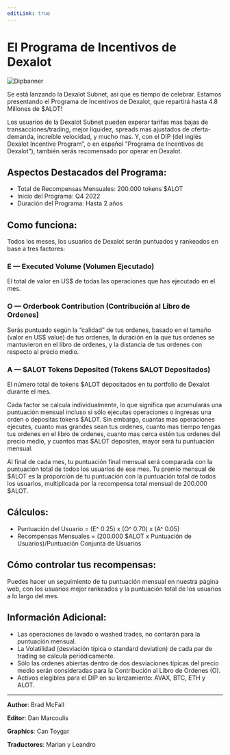 ```yaml
---
editLink: true
---
```


# El Programa de Incentivos de Dexalot

![Dipbanner](/images/dip/dipban.png)

Se está lanzando la Dexalot Subnet, así que es tiempo de celebrar. Estamos presentando el Programa de Incentivos de Dexalot, que repartirá hasta 4.8 Millones de $ALOT!

Los usuarios de la Dexalot Subnet pueden experar tarifas mas bajas de transacciones/trading, mejor liquidez, spreads mas ajustados de oferta-demanda, increíble velocidad, y mucho mas. Y, con el DIP (del inglés Dexalot Incentive Program”, o en español “Programa de Incentivos de Dexalot”), también serás recomensado por operar en Dexalot.

##  Aspectos Destacados del Programa:

* Total de Recompensas Mensuales: 200.000 tokens $ALOT
* Inicio del Programa: Q4 2022
* Duración del Programa: Hasta 2 años

##  Como funciona:

Todos los meses, los usuarios de Dexalot serán puntuados y rankeados en base a tres factores:

### E — Executed Volume (Volumen Ejecutado)

El total de valor en US$ de todas las operaciones que has ejecutado en el mes.

### O — Orderbook Contribution (Contribución al Libro de Ordenes)

Serás puntuado según la “calidad” de tus ordenes, basado en el tamaño (valor en US$ value) de tus ordenes, la duración en la que tus ordenes se mantuvieron en el libro de ordenes, y la distancia de tus ordenes con respecto al precio medio.

### A — $ALOT Tokens Deposited (Tokens $ALOT Depositados)

El número total de tokens $ALOT depositados en tu portfolio de Dexalot durante el mes.

Cada factor se calcula individualmente, lo que significa que acumularás una puntuación mensual incluso si sólo ejecutas operaciones o ingresas una orden o depositas tokens $ALOT. Sin embargo, cuantas mas operaciones ejecutes, cuanto mas grandes sean tus ordenes, cuanto mas tiempo tengas tus ordenes en el libro de ordenes, cuanto mas cerca estén tus ordenes del precio medio, y cuantos mas $ALOT deposites, mayor será tu puntuación mensual.

Al final de cada mes, tu puntuación final mensual será comparada con la puntuación total de todos los usuarios de ese mes. Tu premio mensual de $ALOT es la proporción de tu puntuación con la puntuación total de todos los usuarios, multiplicada por la recompensa total mensual de 200.000 $ALOT.

##  Cálculos:

* Puntuación del Usuario = (E^ 0.25) x (O^ 0.70) x (A^ 0.05)
* Recompensas Mensuales = (200.000 $ALOT x Puntuación de Usuarios)/Puntuación Conjunta de Usuarios

##  Cómo controlar tus recompensas:

Puedes hacer un seguimiento de tu puntuación mensual en nuestra página web, con los usuarios mejor rankeados y la puntuación total de los usuarios a lo largo del mes.

## Información Adicional:

* Las operaciones de lavado o washed trades, no contarán para la puntuación mensual.
* La Volatilidad (desviación típica o standard deviation) de cada par de trading se calcula periódicamente.
* Sólo las ordenes abiertas dentro de dos desviaciones típicas del precio medio serán consideradas para la Contribución al Libro de Ordenes (O).
* Activos elegibles para el DIP en su lanzamiento: AVAX, BTC, ETH y ALOT.

---

**Author**: Brad McFall

**Editor**: Dan Marcoulis

**Graphics**: Can Toygar

**Traductores**: Marian y Leandro
